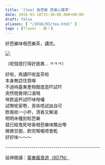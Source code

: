 ```yaml
---
title: '[tea] 香芭樂 芭樂心葉茶'
date: 2016-03-10T15:30:00.000+08:00
draft: false
aliases: [ "/2016/03/tea.html" ]
tags : [flavor - 飲！]
---
```


好芭樂味嘅芭樂茶，講完。  

![](/images/guavatea.jpg)

（呢個燈打得好詭異... ㅋㅋㅋ）  
  
好啦，再講吓呢盒茶啦  
本身無諗住買㗎  
不過响臺東產物館度逛吓試吓  
突然間覺得口渴喎  
咪飲返杯試吓味咁囉  
試嘢呢家嘢，真係唔試由自可  
飲兩啖一小杯，清香又解渴  
明明未種到粒芭樂  
就已經鬼死咁香嘅芭樂味飄出嚟  
微微甘甜，飲完喉嚨唔會乾  
好好味～～～
  
\-----------------------------------------------  
  
延伸閱讀：[臺東瘋食遊（8D7N）](https://hidie.net/taitung8d7n/)
